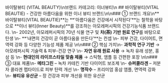 바이탈뷰티 (VITAL BEAUTY)\n브랜드 카테고리: 이너뷰티\n ## 바이탈뷰티(VITAL BEAUTIE) - 건강한 아름다움을 위한 이너 뷰티 브랜드\n\n### ① 브랜드 개요\n**바이탈뷰티(VITAL BEAUTIE)**는 **'아름다움은 건강에서 시작된다'**는 철학을 바탕으로 **이너 뷰티(Inner Beauty)**를 강조하는 아모레퍼시픽의 건강기능식품 브랜드다.  \n- 2002년, 아모레퍼시픽의 70년 식물 연구 및 **차(茶) 기반 원료 연구**를 바탕으로 탄생  \n- **‘내면의 건강이 곧 아름다움을 만든다’**는 컨셉  \n- 피부 건강, 다이어트, 면역력 강화 등 다양한 기능성 제품 제공  \n\n### ② 핵심 가치\n- **과학적 연구 기반** → 아모레퍼시픽 기술력 & 피부-건강 연구  \n- **자연 유래 원료 사용** → 녹차 유래 성분, 홍삼 등  \n- **현대인의 라이프스타일 맞춤 제품** → 스틱형, 앰플 등 간편한 포장  \n\n### ③ 대표 제품\n- **메타그린** – 녹차 카테킨 기반 다이어트 보조제  \n- **슈퍼콜라겐** – 저분자 콜라겐 펩타이드로 피부 탄력 개선  \n- **명작수** – 프리미엄 홍삼 앰플, 면역력 강화  \n- **뷰티유 유산균** – 장 건강과 피부 개선을 위한 유산균